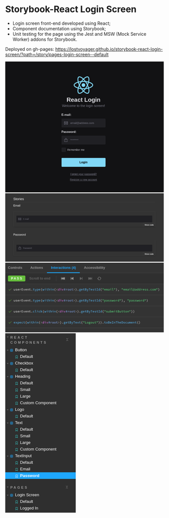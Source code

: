 # Storybook-React Login Screen

- Login screen front-end developed using React;
- Component documentation using Storybook;
- Unit testing for the page using the Jest and MSW (Mock Service Worker) addons for Storybook. 

Deployed on gh-pages:
https://lostvoyager.github.io/storybook-react-login-screen/?path=/story/pages-login-screen--default

![Login Screen](img/login-screen.png?raw=true "Login Screen")
![Stories](img/stories.png?raw=true "Stories")
![Unit Tests](img/tests.png?raw=true "Unit Tests")
<br/>
![Components Documentation](img/components.png?raw=true "Components Documentation")
